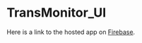 # TransMonitor_UI

Here is a link to the hosted app on [Firebase](https://crm-desk-1d6c3.firebaseapp.com/).
